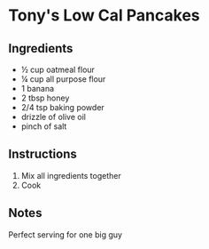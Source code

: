 # Tony's Low Cal Pancakes

## Ingredients
- &frac12; cup oatmeal flour
- &frac14; cup all purpose flour
- 1 banana
- 2 tbsp honey
- 2/4 tsp baking powder
- drizzle of olive oil
- pinch of salt

## Instructions
1. Mix all ingredients together
2. Cook

## Notes
Perfect serving for one big guy
